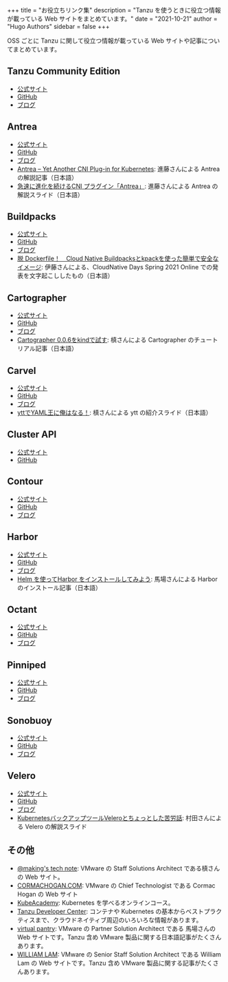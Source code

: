+++
title = "お役立ちリンク集"
description = "Tanzu を使うときに役立つ情報が載っている Web サイトをまとめています。"
date = "2021-10-21"
author = "Hugo Authors"
sidebar = false
+++

OSS ごとに Tanzu に関して役立つ情報が載っている Web サイトや記事についてまとめています。

## Tanzu Community Edition

- [公式サイト](https://tanzucommunityedition.io/)
- [GitHub](https://github.com/vmware-tanzu/community-edition)
- [ブログ](https://tanzucommunityedition.io/blog/)

## Antrea

- [公式サイト](https://antrea.io/)
- [GitHub](https://github.com/antrea-io/antrea)
- [ブログ](https://antrea.io/blog/)
- [Antrea – Yet Another CNI Plug-in for Kubernetes](https://blog.shin.do/2020/01/antrea-yet-another-cni-plugin-for-kubernetes/): 進藤さんによる Antrea の解説記事（日本語）
- [急速に進化を続けるCNI プラグイン「Antrea」](https://onic.jp/_cms/wp-content/uploads/2020/10/ONIC-2020-Antrea-DL.pdf): 進藤さんによる Antrea の解説スライド（日本語）

## Buildpacks
- [公式サイト](https://buildpacks.io/)
- [GitHub](https://github.com/buildpack)
- [ブログ](https://medium.com/buildpacks)
- [脱 Dockerfile！　Cloud Native Buildpacksとkpackを使った簡単で安全なイメージ](https://logmi.jp/tech/articles/324447): 伊藤さんによる、CloudNative Days Spring 2021 Online での発表を文字起こししたもの（日本語）

## Cartographer

- [公式サイト](https://cartographer.sh/)
- [GitHub](https://github.com/vmware-tanzu/cartographer)
- [ブログ](https://cartographer.sh/blog/)
- [Cartographer 0.0.6をkindで試す](https://ik.am/entries/668): 槙さんによる Cartographer のチュートリアル記事（日本語）

## Carvel

- [公式サイト](https://carvel.dev/)
- [GitHub](https://github.com/vmware-tanzu/carvel)
- [ブログ](https://carvel.dev/blog/)
- [yttでYAML王に俺はなる！](https://docs.google.com/presentation/d/1FYbzsli4x9YJvNefbKQ8-NR3VWyC5Ou8WhKF32Cy8b4/edit#slide=id.p1): 槙さんによる ytt の紹介スライド（日本語）

## Cluster API

- [公式サイト](https://cluster-api.sigs.k8s.io/)
- [GitHub](https://github.com/kubernetes-sigs/cluster-api)

## Contour

- [公式サイト](https://projectcontour.io/)
- [GitHub](https://github.com/projectcontour/contour)
- [ブログ](https://projectcontour.io/blog/)

## Harbor

- [公式サイト](https://goharbor.io/)
- [GitHub](https://github.com/goharbor)
- [ブログ](https://goharbor.io/blog/)
- [Helm を使ってHarbor をインストールしてみよう](https://blog.vpantry.net/2020/02/harbor-helm-install/): 馬場さんによる Harbor のインストール記事（日本語）

## Octant

- [公式サイト](https://octant.dev/)
- [GitHub](https://github.com/vmware-tanzu/octant)
- [ブログ](https://octant.dev/blog/)

## Pinniped

- [公式サイト](https://pinniped.dev/)
- [GitHub](https://github.com/vmware-tanzu/pinniped)
- [ブログ](https://pinniped.dev/blog/)

## Sonobuoy

- [公式サイト](https://sonobuoy.io/)
- [GitHub](https://github.com/vmware-tanzu/sonobuoy)
- [ブログ](https://sonobuoy.io/blog/)

## Velero

- [公式サイト](https://velero.io/)
- [GitHub](https://github.com/vmware-tanzu/velero)
- [ブログ](https://velero.io/blog/)
- [KubernetesバックアップツールVeleroとちょっとした苦労話](https://www.slideshare.net/imurata8203/kubernetesvelero): 村田さんによる Velero の解説スライド

## その他

- [@making's tech note](https://ik.am/): VMware の Staff Solutions Architect である槙さんの Web サイト。
- [CORMACHOGAN.COM](https://cormachogan.com/): VMware の Chief Technologist である Cormac Hogan の Web サイト
- [KubeAcademy](https://kube.academy/): Kubernetes を学べるオンラインコース。
- [Tanzu Developer Center](https://tanzu.vmware.com/developer/): コンテナや Kubernetes の基本からベストプラクティスまで、クラウドネイティブ周辺のいろいろな情報があります。
- [virtual pantry](https://blog.vpantry.net/): VMware の Partner Solution Architect である 馬場さんの Web サイトです。Tanzu 含め VMware 製品に関する日本語記事がたくさんあります。
- [WILLIAM LAM](https://williamlam.com/): VMware の Senior Staff Solution Architect である William Lam の Web サイトです。Tanzu 含め VMware 製品に関する記事がたくさんあります。